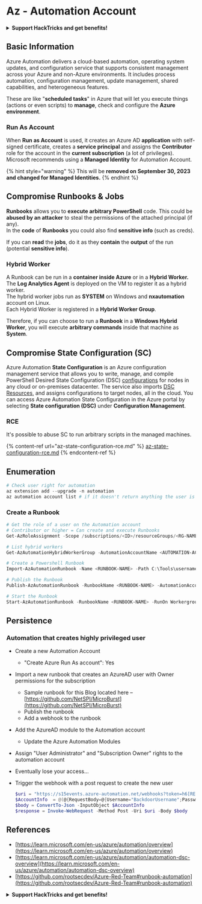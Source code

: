 # Az - Automation Account

<details>

<summary><strong>Support HackTricks and get benefits!</strong></summary>

* If you want to see your **company advertised in HackTricks** or if you want access to the **latest version of the PEASS or download HackTricks in PDF** Check the [**SUBSCRIPTION PLANS**](https://github.com/sponsors/carlospolop)!
* Get the [**official PEASS & HackTricks swag**](https://peass.creator-spring.com)
* Discover [**The PEASS Family**](https://opensea.io/collection/the-peass-family), our collection of exclusive [**NFTs**](https://opensea.io/collection/the-peass-family)
* **Join the** 💬 [**Discord group**](https://discord.gg/hRep4RUj7f) or the [**telegram group**](https://t.me/peass) or **follow** me on **Twitter** 🐦 [**@carlospolopm**](https://twitter.com/carlospolopm)**.**
* **Share your hacking tricks by submitting PRs to the** [**HackTricks**](https://github.com/carlospolop/hacktricks) and [**HackTricks Cloud**](https://github.com/carlospolop/hacktricks-cloud) github repos.

</details>

## Basic Information

Azure Automation delivers a cloud-based automation, operating system updates, and configuration service that supports consistent management across your Azure and non-Azure environments. It includes process automation, configuration management, update management, shared capabilities, and heterogeneous features.

These are like "**scheduled tasks**" in Azure that will let you execute things (actions or even scripts) to **manage**, check and configure the **Azure environment**.

### Run As Account

When **Run as Account** is used, it creates an Azure AD **application** with self-signed certificate, creates a **service principal** and assigns the **Contributor** role for the account in the **current subscription** (a lot of privileges).\
Microsoft recommends using a **Managed Identity** for Automation Account.

{% hint style="warning" %}
This will be **removed on September 30, 2023 and changed for Managed Identities.**
{% endhint %}

## Compromise Runbooks & Jobs

**Runbooks** allows you to **execute arbitrary PowerShell** code. This could be **abused by an attacker** to steal the permissions of the attached principal (if any).\
In the **code** of **Runbooks** you could also find **sensitive info** (such as creds).

If you can **read** the **jobs**, do it as they **contain** the **output** of the run (potential **sensitive info**).

### Hybrid Worker

A Runbook can be run in a **container inside Azure** or in a **Hybrid Worker.**\
The **Log Analytics Agent** is deployed on the VM to register it as a hybrid worker.\
The hybrid worker jobs run as **SYSTEM** on Windows and **nxautomation** account on Linux.\
Each Hybrid Worker is registered in a **Hybrid Worker Group**.

Therefore, if you can choose to run a **Runbook** in a **Windows Hybrid Worker**, you will execute **arbitrary commands** inside that machine as **System**.

## Compromise State Configuration (SC)

Azure Automation **State Configuration** is an Azure configuration management service that allows you to write, manage, and compile PowerShell Desired State Configuration (DSC) [configurations](https://learn.microsoft.com/en-us/powershell/dsc/configurations/configurations) for nodes in any cloud or on-premises datacenter. The service also imports [DSC Resources](https://learn.microsoft.com/en-us/powershell/dsc/resources/resources), and assigns configurations to target nodes, all in the cloud. You can access Azure Automation State Configuration in the Azure portal by selecting **State configuration (DSC)** under **Configuration Management**.

### RCE

It's possible to abuse SC to run arbitrary scripts in the managed machines.

{% content-ref url="az-state-configuration-rce.md" %}
[az-state-configuration-rce.md](az-state-configuration-rce.md)
{% endcontent-ref %}

## Enumeration

```powershell
# Check user right for automation
az extension add --upgrade -n automation
az automation account list # if it doesn't return anything the user is not a part of an Automation group
```

### Create a Runbook

```powershell
# Get the role of a user on the Automation account
# Contributor or higher = Can create and execute Runbooks
Get-AzRoleAssignment -Scope /subscriptions/<ID>/resourceGroups/<RG-NAME>/providers/Microsoft.Automation/automationAccounts/<AUTOMATION-ACCOUNT>

# List hybrid workers
Get-AzAutomationHybridWorkerGroup -AutomationAccountName <AUTOMATION-ACCOUNT> -ResourceGroupName <RG-NAME>

# Create a Powershell Runbook
Import-AzAutomationRunbook -Name <RUNBOOK-NAME> -Path C:\Tools\username.ps1 -AutomationAccountName <AUTOMATION-ACCOUNT> -ResourceGroupName <RG-NAME> -Type PowerShell -Force -Verbose

# Publish the Runbook
Publish-AzAutomationRunbook -RunbookName <RUNBOOK-NAME> -AutomationAccountName <AUTOMATION-ACCOUNT> -ResourceGroupName <RG-NAME> -Verbose

# Start the Runbook
Start-AzAutomationRunbook -RunbookName <RUNBOOK-NAME> -RunOn Workergroup1 -AutomationAccountName <AUTOMATION-ACCOUNT> -ResourceGroupName <RG-NAME> -Verbose
```

## Persistence

### Automation that creates highly privileged user

* Create a new Automation Account
  * "Create Azure Run As account": Yes
* Import a new runbook that creates an AzureAD user with Owner permissions for the subscription
  * Sample runbook for this Blog located here – [https://github.com/NetSPI/MicroBurst](https://github.com/NetSPI/MicroBurst)
  * Publish the runbook
  * Add a webhook to the runbook
* Add the AzureAD module to the Automation account
  * Update the Azure Automation Modules
* Assign "User Administrator" and "Subscription Owner" rights to the automation account
* Eventually lose your access…
*   Trigger the webhook with a post request to create the new user

    ```powershell
    $uri = "https://s15events.azure-automation.net/webhooks?token=h6[REDACTED]%3d"
    $AccountInfo  = @(@{RequestBody=@{Username="BackdoorUsername";Password="BackdoorPassword"}})
    $body = ConvertTo-Json -InputObject $AccountInfo
    $response = Invoke-WebRequest -Method Post -Uri $uri -Body $body
    ```

## References

* [https://learn.microsoft.com/en-us/azure/automation/overview](https://learn.microsoft.com/en-us/azure/automation/overview)
* [https://learn.microsoft.com/en-us/azure/automation/automation-dsc-overview](https://learn.microsoft.com/en-us/azure/automation/automation-dsc-overview)
* [https://github.com/rootsecdev/Azure-Red-Team#runbook-automation](https://github.com/rootsecdev/Azure-Red-Team#runbook-automation)

<details>

<summary><strong>Support HackTricks and get benefits!</strong></summary>

* If you want to see your **company advertised in HackTricks** or if you want access to the **latest version of the PEASS or download HackTricks in PDF** Check the [**SUBSCRIPTION PLANS**](https://github.com/sponsors/carlospolop)!
* Get the [**official PEASS & HackTricks swag**](https://peass.creator-spring.com)
* Discover [**The PEASS Family**](https://opensea.io/collection/the-peass-family), our collection of exclusive [**NFTs**](https://opensea.io/collection/the-peass-family)
* **Join the** 💬 [**Discord group**](https://discord.gg/hRep4RUj7f) or the [**telegram group**](https://t.me/peass) or **follow** me on **Twitter** 🐦 [**@carlospolopm**](https://twitter.com/carlospolopm)**.**
* **Share your hacking tricks by submitting PRs to the** [**HackTricks**](https://github.com/carlospolop/hacktricks) and [**HackTricks Cloud**](https://github.com/carlospolop/hacktricks-cloud) github repos.

</details>
